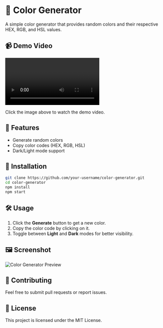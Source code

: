 # 🎨 Color Generator

A simple color generator that provides random colors and their respective HEX, RGB, and HSL values.

## 📹 Demo Video

<video scr="22-57-36.mp4"></video>

Click the image above to watch the demo video.

## 🚀 Features
- Generate random colors
- Copy color codes (HEX, RGB, HSL)
- Dark/Light mode support

## 📂 Installation

```sh
git clone https://github.com/your-username/color-generator.git
cd color-generator
npm install
npm start
```

## 🛠️ Usage
1. Click the **Generate** button to get a new color.
2. Copy the color code by clicking on it.
3. Toggle between **Light** and **Dark** modes for better visibility.

## 🖼️ Screenshot

![Color Generator Preview](screenshot.png)

## 🤝 Contributing
Feel free to submit pull requests or report issues.

## 📜 License
This project is licensed under the MIT License.
